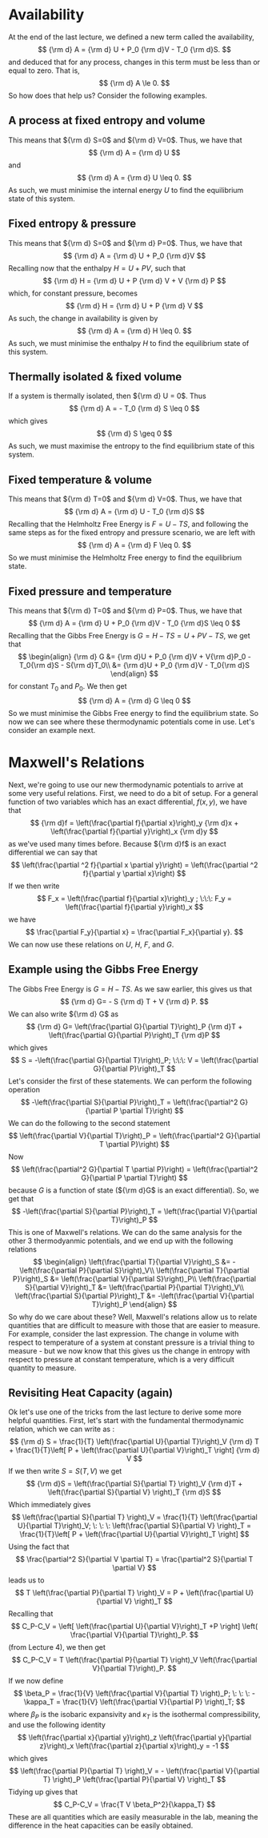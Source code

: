 # Availability
At the end of the last lecture, we defined a new term called the availability,
$$
{\rm d} A  = {\rm d} U + P_0 {\rm d}V - T_0 {\rm d}S.
$$
and deduced that for any process, changes in this term must be less than or equal to zero. That is,
$$
{\rm d} A \le 0.
$$
So how does that help us? Consider the following examples.
## A process at fixed entropy and volume
This means that ${\rm d} S=0$ and ${\rm d} V=0$. 
Thus, we have that
$$
    {\rm d} A  = {\rm d} U
$$
and
$$
    {\rm d} A = {\rm d} U \leq 0.
$$
As such, we must minimise the internal energy $U$ to find the equilibrium state of this system.
## Fixed entropy & pressure
This means that ${\rm d} S=0$ and ${\rm d} P=0$. Thus, we have that
$$
    {\rm d} A  = {\rm d} U + P_0 {\rm d}V 
$$
Recalling now that the enthalpy $H = U+PV$, such that 
$$
    {\rm d} H = {\rm d} U + P {\rm d} V + V {\rm d} P
$$
which, for constant pressure, becomes
$$
    {\rm d} H = {\rm d} U + P {\rm d} V
$$
As such, the change in availability is given by 
$$
    {\rm d} A  = {\rm d} H \leq 0.
$$
As such, we must minimise the enthalpy $H$ to find the equilibrium state of this system.
## Thermally isolated & fixed volume
If a system is thermally isolated, then ${\rm d} U = 0$. Thus 
$$
    {\rm d} A  = - T_0 {\rm d} S \leq 0
$$
which gives 
$$
    {\rm d} S  \geq 0
$$
As such, we must maximise the entropy to the find equilibrium state of this system.
## Fixed temperature & volume
This means that ${\rm d} T=0$ and ${\rm d} V=0$. Thus, we have that
$$
    {\rm d} A  = {\rm d} U - T_0 {\rm d}S
$$
Recalling that the Helmholtz Free Energy is $F = U - TS$, and following the same steps as for the fixed entropy and pressure scenario, we are left with
$$
    {\rm d} A = {\rm d} F \leq 0.
$$
So we must minimise the Helmholtz Free energy to find the equilibrium state.
## Fixed pressure and temperature
This means that ${\rm d} T=0$ and ${\rm d} P=0$. Thus, we have that
$$
    {\rm d} A  = {\rm d} U + P_0 {\rm d}V - T_0 {\rm d}S \leq 0
$$
Recalling that the Gibbs Free Energy is $G = H - TS = U + PV - TS$, we get that
$$
\begin{align}
{\rm d} G &= {\rm d}U + P_0 {\rm d}V + V{\rm d}P_0 - T_0{\rm d}S - S{\rm d}T_0\\
&= {\rm d}U + P_0 {\rm d}V - T_0{\rm d}S
\end{align}
$$
for constant $T_0$ and $P_0$. We then get
$$
    {\rm d} A = {\rm d} G \leq 0
$$
So we must minimise the Gibbs Free energy to find the equilibrium state.
So now we can see where these thermodynamic potentials come in use. Let's consider an example next.
# Maxwell's Relations
Next, we're going to use our new thermodynamic potentials to arrive at some very useful relations.
First, we need to do a bit of setup. For a general function of two variables which has an exact differential, $f(x,y)$, we have that
$$
    {\rm d}f = \left(\frac{\partial f}{\partial x}\right)_y {\rm d}x + \left(\frac{\partial f}{\partial y}\right)_x {\rm d}y
$$
as we've used many times before. Because ${\rm d}f$ is an exact differential we can say that
$$
    \left(\frac{\partial ^2 f}{\partial x \partial y}\right) = \left(\frac{\partial ^2 f}{\partial y \partial x}\right)
$$
If we then write
$$
    F_x = \left(\frac{\partial f}{\partial x}\right)_y ; \:\:\: F_y = \left(\frac{\partial f}{\partial y}\right)_x
$$
we have
$$
    \frac{\partial F_y}{\partial x} = \frac{\partial F_x}{\partial y}.
$$
We can now use these relations on $U$, $H$, $F$, and $G$.
## Example using the Gibbs Free Energy
The Gibbs Free Energy is $G = H - TS$. As we saw earlier, this gives us that
$$
    {\rm d} G= - S {\rm d} T + V {\rm d} P.
$$
We can also write ${\rm d} G$ as
$$
    {\rm d} G= \left(\frac{\partial G}{\partial T}\right)_P {\rm d}T + \left(\frac{\partial G}{\partial P}\right)_T {\rm d}P
$$
which gives
$$
   S = -\left(\frac{\partial G}{\partial T}\right)_P; \:\:\: V = \left(\frac{\partial G}{\partial P}\right)_T
$$
Let's consider the first of these statements. We can perform the following operation
$$
    -\left(\frac{\partial S}{\partial P}\right)_T = \left(\frac{\partial^2 G}{\partial P \partial T}\right)
$$
We can do the following to the second statement
$$
    \left(\frac{\partial V}{\partial T}\right)_P = \left(\frac{\partial^2 G}{\partial T \partial P}\right)
$$
Now
$$
    \left(\frac{\partial^2 G}{\partial T \partial P}\right) = \left(\frac{\partial^2 G}{\partial P \partial T}\right)
$$
because $G$ is a function of state (${\rm d}G$ is an exact differential). So, we get that
$$
    -\left(\frac{\partial S}{\partial P}\right)_T = \left(\frac{\partial V}{\partial T}\right)_P
$$
This is one of Maxwell's relations. We can do the same analysis for the other 3 thermodyanmic potentials, and we end up with the following relations
$$
\begin{align}
\left(\frac{\partial T}{\partial V}\right)_S &= - \left(\frac{\partial P}{\partial S}\right)_V\\
\left(\frac{\partial T}{\partial P}\right)_S &= \left(\frac{\partial V}{\partial S}\right)_P\\
\left(\frac{\partial S}{\partial V}\right)_T &= \left(\frac{\partial P}{\partial T}\right)_V\\
\left(\frac{\partial S}{\partial P}\right)_T &= -\left(\frac{\partial V}{\partial T}\right)_P
\end{align}
$$
So why do we care about these? Well, Maxwell's relations allow us to relate quantities that are difficult to measure with those that are easier to measure. For example, consider the last expression. The change in volume with respect to temperature of a system at constant pressure is a trivial thing to measure - but we now know that this gives us the change in entropy with respect to pressure at constant temperature, which is a very difficult quantity to measure.
## Revisiting Heat Capacity (again)
Ok let's use one of the tricks from the last lecture to derive some more helpful quantities. First, let's start with the fundamental thermodynamic relation, which we can write as :
$$
     {\rm d} S = \frac{1}{T} \left(\frac{\partial U}{\partial T}\right)_V {\rm d} T + \frac{1}{T}\left[ P + \left(\frac{\partial U}{\partial V}\right)_T \right] {\rm d} V
$$
If we then write $S=S(T,V)$ we get 
$$
    {\rm d}S = \left(\frac{\partial S}{\partial T} \right)_V {\rm d}T + \left(\frac{\partial S}{\partial V} \right)_T {\rm d}S
$$
Which immediately gives
$$
    \left(\frac{\partial S}{\partial T} \right)_V = \frac{1}{T} \left(\frac{\partial U}{\partial T}\right)_V; \: \: \: \left(\frac{\partial S}{\partial V} \right)_T = \frac{1}{T}\left[ P + \left(\frac{\partial U}{\partial V}\right)_T \right]
$$
Using the fact that
$$
    \frac{\partial^2 S}{\partial V \partial T} = \frac{\partial^2 S}{\partial T \partial V}
$$
leads us to
$$
    T \left(\frac{\partial P}{\partial T} \right)_V = P + \left(\frac{\partial U}{\partial V} \right)_T
$$
Recalling that
$$
    C_P-C_V = \left[ \left(\frac{\partial U}{\partial V}\right)_T +P \right] \left( \frac{\partial V}{\partial T}\right)_P.
$$
(from Lecture 4), we then get
$$
    C_P-C_V = T \left(\frac{\partial P}{\partial T} \right)_V \left(\frac{\partial V}{\partial T}\right)_P.
$$
If we now define
$$
    \beta_P = \frac{1}{V} \left(\frac{\partial V}{\partial T} \right)_P; \: \: \: -\kappa_T = \frac{1}{V} \left(\frac{\partial V}{\partial P} \right)_T;
$$
where $\beta_P$ is the isobaric expansivity and $\kappa_T$ is the isothermal compressibility, and use the following identity
$$
    \left(\frac{\partial x}{\partial y}\right)_z \left(\frac{\partial y}{\partial z}\right)_x \left(\frac{\partial z}{\partial x}\right)_y = -1
$$
which gives
$$
    \left(\frac{\partial P}{\partial T} \right)_V = - \left(\frac{\partial V}{\partial T} \right)_P \left(\frac{\partial P}{\partial V} \right)_T
$$
Tidying up gives that
$$
    C_P-C_V = \frac{T V \beta_P^2}{\kappa_T}
$$
These are all quantities which are easily measurable in the lab, meaning the difference in the heat capacities can be easily obtained.